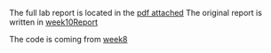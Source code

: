 The full lab report is located in the [pdf attached](https://github.com/Sped32DJ/LearningProgramming/blob/main/C/CS120B/finalProject/EECS120B_Final_LabReport.pdf)
The original report is written in [week10Report](../../../LaTeX/CS120B/week10/)

The code is coming from [week8](../week8/)
